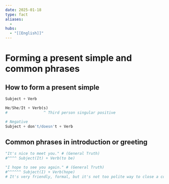 ```yaml
---
date: 2025-01-18
type: fact
aliases:
  -
hubs:
  - "[[English]]"
---
```


# Forming a present simple and common phrases

## How to form a present simple

```py
Subject + Verb

He/She/It + Verb(s)
#                ^ Third person singular positive

# Negative
Subject + don't/doesn't + Verb

```

## Common phrases in introduction or greeting

```py
"It's nice to meet you." # (General Truth)
#^^^^ Subject(It) + Verb(to be)

"I hope to see you again." # (General Truth)
#^^^^^^ Subject(I) + Verb(hope)
# It's very friendly, formal, but it's not too polite way to close a conversation.

```
